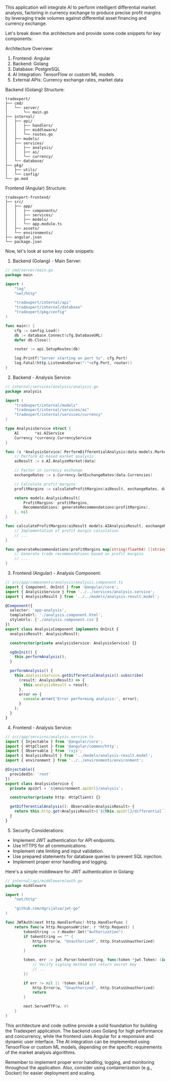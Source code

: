 

This application will integrate AI to perform intelligent differential market analysis, factoring in currency exchange to produce precise profit margins by leveraging trade volumes against differential asset financing and currency exchange.

Let's break down the architecture and provide some code snippets for key components:

Architecture Overview:
1. Frontend: Angular
2. Backend: Golang
3. Database: PostgreSQL
4. AI Integration: TensorFlow or custom ML models
5. External APIs: Currency exchange rates, market data

Backend (Golang) Structure:
```
tradexpert/
├── cmd/
│   └── server/
│       └── main.go
├── internal/
│   ├── api/
│   │   ├── handlers/
│   │   ├── middleware/
│   │   └── routes.go
│   ├── models/
│   ├── services/
│   │   ├── analysis/
│   │   ├── ai/
│   │   └── currency/
│   └── database/
├── pkg/
│   ├── utils/
│   └── config/
└── go.mod
```

Frontend (Angular) Structure:
```
tradexpert-frontend/
├── src/
│   ├── app/
│   │   ├── components/
│   │   ├── services/
│   │   ├── models/
│   │   └── app.module.ts
│   ├── assets/
│   └── environments/
├── angular.json
└── package.json
```

Now, let's look at some key code snippets:

1. Backend (Golang) - Main Server:

```go
// cmd/server/main.go
package main

import (
	"log"
	"net/http"

	"tradexpert/internal/api"
	"tradexpert/internal/database"
	"tradexpert/pkg/config"
)

func main() {
	cfg := config.Load()
	db := database.Connect(cfg.DatabaseURL)
	defer db.Close()

	router := api.SetupRoutes(db)

	log.Printf("Server starting on port %s", cfg.Port)
	log.Fatal(http.ListenAndServe(":"+cfg.Port, router))
}
```

2. Backend - Analysis Service:

```go
// internal/services/analysis/analysis.go
package analysis

import (
	"tradexpert/internal/models"
	"tradexpert/internal/services/ai"
	"tradexpert/internal/services/currency"
)

type AnalysisService struct {
	AI       *ai.AIService
	Currency *currency.CurrencyService
}

func (s *AnalysisService) PerformDifferentialAnalysis(data models.MarketData) (models.AnalysisResult, error) {
	// Perform AI-based market analysis
	aiResult := s.AI.AnalyzeMarket(data)

	// Factor in currency exchange
	exchangeRates := s.Currency.GetExchangeRates(data.Currencies)

	// Calculate profit margins
	profitMargins := calculateProfitMargins(aiResult, exchangeRates, data.TradeVolumes)

	return models.AnalysisResult{
		ProfitMargins: profitMargins,
		Recommendations: generateRecommendations(profitMargins),
	}, nil
}

func calculateProfitMargins(aiResult models.AIAnalysisResult, exchangeRates map[string]float64, tradeVolumes map[string]float64) map[string]float64 {
	// Implementation of profit margin calculation
	// ...
}

func generateRecommendations(profitMargins map[string]float64) []string {
	// Generate trade recommendations based on profit margins
	// ...
}
```

3. Frontend (Angular) - Analysis Component:

```typescript
// src/app/components/analysis/analysis.component.ts
import { Component, OnInit } from '@angular/core';
import { AnalysisService } from '../../services/analysis.service';
import { AnalysisResult } from '../../models/analysis-result.model';

@Component({
  selector: 'app-analysis',
  templateUrl: './analysis.component.html',
  styleUrls: ['./analysis.component.css']
})
export class AnalysisComponent implements OnInit {
  analysisResult: AnalysisResult;

  constructor(private analysisService: AnalysisService) {}

  ngOnInit() {
    this.performAnalysis();
  }

  performAnalysis() {
    this.analysisService.getDifferentialAnalysis().subscribe(
      (result: AnalysisResult) => {
        this.analysisResult = result;
      },
      error => {
        console.error('Error performing analysis:', error);
      }
    );
  }
}
```

4. Frontend - Analysis Service:

```typescript
// src/app/services/analysis.service.ts
import { Injectable } from '@angular/core';
import { HttpClient } from '@angular/common/http';
import { Observable } from 'rxjs';
import { AnalysisResult } from '../models/analysis-result.model';
import { environment } from '../../environments/environment';

@Injectable({
  providedIn: 'root'
})
export class AnalysisService {
  private apiUrl = `${environment.apiUrl}/analysis`;

  constructor(private http: HttpClient) {}

  getDifferentialAnalysis(): Observable<AnalysisResult> {
    return this.http.get<AnalysisResult>(`${this.apiUrl}/differential`);
  }
}
```

5. Security Considerations:

- Implement JWT authentication for API endpoints.
- Use HTTPS for all communications.
- Implement rate limiting and input validation.
- Use prepared statements for database queries to prevent SQL injection.
- Implement proper error handling and logging.

Here's a simple middleware for JWT authentication in Golang:

```go
// internal/api/middleware/auth.go
package middleware

import (
	"net/http"

	"github.com/dgrijalva/jwt-go"
)

func JWTAuth(next http.HandlerFunc) http.HandlerFunc {
	return func(w http.ResponseWriter, r *http.Request) {
		tokenString := r.Header.Get("Authorization")
		if tokenString == "" {
			http.Error(w, "Unauthorized", http.StatusUnauthorized)
			return
		}

		token, err := jwt.Parse(tokenString, func(token *jwt.Token) (interface{}, error) {
			// Verify signing method and return secret key
			// ...
		})

		if err != nil || !token.Valid {
			http.Error(w, "Unauthorized", http.StatusUnauthorized)
			return
		}

		next.ServeHTTP(w, r)
	}
}
```

This architecture and code outline provide a solid foundation for building the Tradexpert application. The backend uses Golang for high performance and concurrency, while the frontend uses Angular for a responsive and dynamic user interface. The AI integration can be implemented using TensorFlow or custom ML models, depending on the specific requirements of the market analysis algorithms.

Remember to implement proper error handling, logging, and monitoring throughout the application. Also, consider using containerization (e.g., Docker) for easier deployment and scaling.
